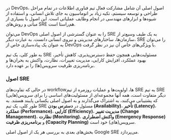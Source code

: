 در DevOps، اصول اصلی آن شامل مشارکت فعال تیم فناوری اطلاعات در تمام مراحل طراحی و توسعه سیستم، تکیه زیاد بر اتوماسیون به جای تلاش انسانی، و استفاده از شیوه‌ها و ابزارهای مهندسی در انجام وظایف عملیاتی است. این اصول با بسیاری از مبانی و روش‌های SRE هم‌راستا است.

می‌توان DevOps را به عنوان گسترشی از اصول اصلی SRE به یک طیف وسیع‌تر از سازمان‌ها، ساختارهای مدیریتی و نیروی انسانی دانست. به عبارت دیگر، SRE را می‌توان به عنوان یک پیاده‌سازی خاص از DevOps با ویژگی‌های خاص آن نیز در نظر گرفت.

به طور کلی، یک تیم SRE مسئولیت‌هایی همچون حفظ دسترس‌پذیری، کاهش تأخیر، بهبود عملکرد، افزایش کارایی، مدیریت تغییرات، نظارت، واکنش به بحران‌ها و برنامه‌ریزی ظرفیت سرویس(ها) را بر عهده دارد.

### **اصول SRE**
در حالی که تفاوت‌های workflowها، اولویت‌ها و عملیات روزمره از تیم SRE به تیم SRE دیگر متفاوت است، همه آنها مجموعه‌ای از مسئولیت‌های اساسی را برای سرویس(هایی) که پشتیبانی می‌کنند، به اشتراک می‌گذارند و به اصول اصلی یکسانی پایبند هستند. به طور کلی، یک تیم SRE مسئول در **دسترس بودن (Availability)**، **تأخیر (Latency)**، **عملکرد (Performance)**، **کارایی (Efficiency)**، **مدیریت تغییر (Change Management)**، **نظارت (Monitoring)**، **واکنش اضطراری (Emergency Response)** و **برنامه‌ریزی ظرفیت (Capacity Planning)** سرویس(های) خود است. 

بخش‌های بعدی به بررسی هر یک از اصول اصلی Google SRE می‌پردازد.
